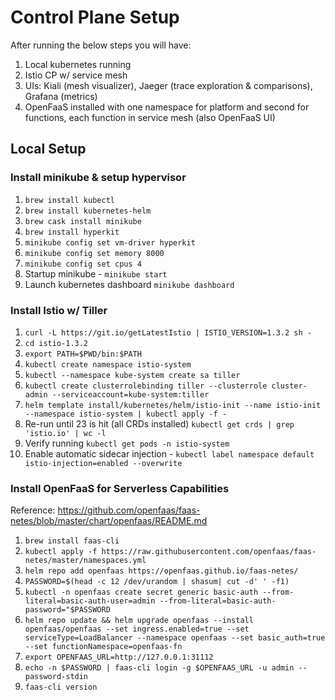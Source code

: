 # Control Plane Setup
After running the below steps you will have:
1. Local kubernetes running
1. Istio CP w/ service mesh
1. UIs: Kiali (mesh visualizer), Jaeger (trace exploration & comparisons), Grafana (metrics)
1. OpenFaaS installed with one namespace for platform and second for functions, each function in service mesh (also OpenFaaS UI)

## Local Setup

### Install minikube & setup hypervisor
1. `brew install kubectl`
1. `brew install kubernetes-helm`
1. `brew cask install minikube`
1. `brew install hyperkit`
1. `minikube config set vm-driver hyperkit`
1. `minikube config set memory 8000`
1. `minikube config set cpus 4`
1. Startup minikube - `minikube start`
1. Launch kubernetes dashboard `minikube dashboard`

### Install Istio w/ Tiller
1. `curl -L https://git.io/getLatestIstio | ISTIO_VERSION=1.3.2 sh -`
1. `cd istio-1.3.2`
1. `export PATH=$PWD/bin:$PATH`
1. `kubectl create namespace istio-system`
1. `kubectl --namespace kube-system create sa tiller`
1. `kubectl create clusterrolebinding tiller --clusterrole cluster-admin --serviceaccount=kube-system:tiller`
1. `helm template install/kubernetes/helm/istio-init --name istio-init --namespace istio-system | kubectl apply -f -`
1. Re-run until 23 is hit (all CRDs installed) `kubectl get crds | grep 'istio.io' | wc -l`
1. Verify running `kubectl get pods -n istio-system`
1. Enable automatic sidecar injection - `kubectl label namespace default istio-injection=enabled --overwrite`

### Install OpenFaaS for Serverless Capabilities
Reference: https://github.com/openfaas/faas-netes/blob/master/chart/openfaas/README.md
1. `brew install faas-cli`
1. `kubectl apply -f https://raw.githubusercontent.com/openfaas/faas-netes/master/namespaces.yml`
1. `helm repo add openfaas https://openfaas.github.io/faas-netes/`
1. `PASSWORD=$(head -c 12 /dev/urandom | shasum| cut -d' ' -f1)`
1. `kubectl -n openfaas create secret generic basic-auth --from-literal=basic-auth-user=admin --from-literal=basic-auth-password="$PASSWORD`
1. `helm repo update && helm upgrade openfaas --install openfaas/openfaas --set ingress.enabled=true --set serviceType=LoadBalancer --namespace openfaas --set basic_auth=true --set functionNamespace=openfaas-fn`
1. `export OPENFAAS_URL=http://127.0.0.1:31112`
1. `echo -n $PASSWORD | faas-cli login -g $OPENFAAS_URL -u admin --password-stdin`
1. `faas-cli version`
